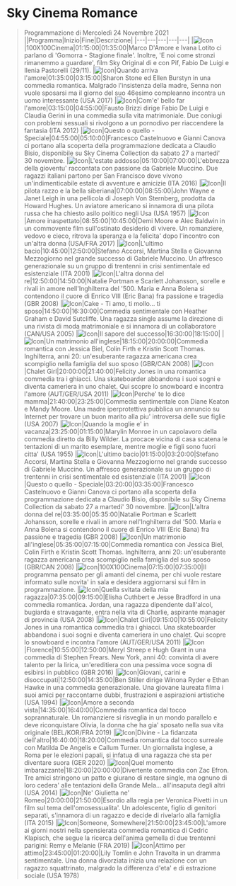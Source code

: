 # Sky Cinema Romance
> Programmazione di Mercoledì 24 Novembre 2021
||Programma|Inizio|Fine|Descrizione|
|---|---|---|---|---|
|![Icon](https://guidatv.sky.it/uuid/cinema_cover_fw80PnTFw.png)|100X100Cinema|01:15:00|01:35:00|Marco D'Amore e Ivana Lotito ci parlano di 'Gomorra - Stagione finale'. Inoltre, 'E noi come stronzi rimanemmo a guardare', film Sky Original di e con Pif, Fabio De Luigi e Ilenia Pastorelli (29/11).
|![Icon](https://guidatv.sky.it/uuid/0e803806-293d-49c2-8a3d-2f481d69fdb2/cover?md5ChecksumParam=2931626fe605682224cfd2a5d5788e5a)|Quando arriva l'amore|01:35:00|03:15:00|Sharon Stone ed Ellen Burstyn in una commedia romantica. Malgrado l'insistenza della madre, Senna non vuole sposarsi ma il giorno del suo 46esimo compleanno incontra un uomo interessante (USA 2017)
|![Icon](https://guidatv.sky.it/uuid/735234fe-6c49-4fcf-b931-41b3b1b0bc42/cover?md5ChecksumParam=f97be9467ca0518517bbcfcaf48e1e86)|Com'e' bello far l'amore|03:15:00|04:55:00|Fausto Brizzi dirige Fabio De Luigi e Claudia Gerini in una commedia sulla vita matrimoniale. Due coniugi con problemi sessuali si rivolgono a un pornodivo per riaccendere la fantasia (ITA 2012)
|![Icon](https://guidatv.sky.it/uuid/3c056d0b-83e6-45b7-944f-94ce88d82ff2/cover?md5ChecksumParam=7b1c4194b9099b6a0dabb78d2c0271fb)|Questo o quello - Speciale|04:55:00|05:10:00|Francesco Castelnuovo e Gianni Canova ci portano alla scoperta della programmazione dedicata a Claudio Bisio, disponibile su Sky Cinema Collection da sabato 27 a martedi' 30 novembre.
|![Icon](https://guidatv.sky.it/uuid/c9b15a3f-a464-498e-af85-65f93907deb4/cover?md5ChecksumParam=e219f37782c74c0396399498e418a49d)|L'estate addosso|05:10:00|07:00:00|L'ebbrezza della gioventu' raccontata con passione da Gabriele Muccino. Due ragazzi italiani partono per San Francisco dove vivono un'indimenticabile estate di avventure e amicizie (ITA 2016)
|![Icon](https://guidatv.sky.it/uuid/5c2bda09-9a88-4a6a-a1d5-f38ecc59d403/cover?md5ChecksumParam=021a444b0263bbec19d465addcce4d77)|Il pilota razzo e la bella siberiana|07:00:00|08:55:00|John Wayne e Janet Leigh in una pellicola di Joseph Von Sternberg, prodotta da Howard Hughes. Un aviatore americano si innamora di una pilota russa che ha chiesto asilo politico negli Usa (USA 1957)
|![Icon](https://guidatv.sky.it/uuid/1e0e1b37-a381-48db-9f66-b9510bd0ef65/cover?md5ChecksumParam=cc71116b1597b9fa6e544444337a9bc4)|Amore inaspettato|08:55:00|10:45:00|Demi Moore e Alec Baldwin in un commovente film sull'ostinato desiderio di vivere. Un romanziere, vedovo e cieco, ritrova la speranza e la felicita' dopo l'incontro con un'altra donna (USA/FRA 2017)
|![Icon](https://guidatv.sky.it/uuid/5546a040-5711-45ee-bb88-0df90559a547/cover?md5ChecksumParam=6f4d3dc37c539970cd3528df17267f7b)|L'ultimo bacio|10:45:00|12:50:00|Stefano Accorsi, Martina Stella e Giovanna Mezzogiorno nel grande successo di Gabriele Muccino. Un affresco generazionale su un gruppo di trentenni in crisi sentimentale ed esistenziale (ITA 2001)
|![Icon](https://guidatv.sky.it/uuid/2464fc82-dfea-4f93-a963-42b076453937/cover?md5ChecksumParam=a9eb8dcc1b0278b5ed37829c14f786de)|L'altra donna del re|12:50:00|14:50:00|Natalie Portman e Scarlett Johansson, sorelle e rivali in amore nell'Inghilterra del '500. Maria e Anna Bolena si contendono il cuore di Enrico VIII (Eric Bana) fra passione e tragedia (GBR 2008)
|![Icon](https://guidatv.sky.it/uuid/383938ba-14ed-49aa-8fee-9c881ba17dc2/cover?md5ChecksumParam=431d81feb2ab9a01abc724a3cf87660f)|Cake - Ti amo, ti mollo... ti sposo|14:50:00|16:30:00|Commedia sentimentale con Heather Graham e David Sutcliffe. Una ragazza single assume la direzione di una rivista di moda matrimoniale e si innamora di un collaboratore (CAN/USA 2005)
|![Icon](https://guidatv.sky.it/uuid/c13b88a1-9580-4215-8808-8994fed8fbd4/cover?md5ChecksumParam=69074507e062ac0c26b045f6958a02be)|Il sapore del successo|16:30:00|18:15:00|
|![Icon](https://guidatv.sky.it/uuid/721108a0-6cc2-4f87-bc0d-4fee165f82b3/cover?md5ChecksumParam=df60714077ae93d4804f94dcf557faf7)|Un matrimonio all'inglese|18:15:00|20:00:00|Commedia romantica con Jessica Biel, Colin Firth e Kristin Scott Thomas. Inghilterra, anni 20: un'esuberante ragazza americana crea scompiglio nella famiglia del suo sposo (GBR/CAN 2008)
|![Icon](https://guidatv.sky.it/uuid/a7b5f4a7-c2a5-4db1-8c70-a240712d5ed0/cover?md5ChecksumParam=08e9a77af9a56f1653058099c68c9242)|Chalet Girl|20:00:00|21:40:00|Felicity Jones in una romantica commedia tra i ghiacci. Una skateboarder abbandona i suoi sogni e diventa cameriera in uno chalet. Qui scopre lo snowboard e incontra l'amore (AUT/GER/USA 2011)
|![Icon](https://guidatv.sky.it/uuid/bc39b599-4b2f-4d40-8627-1a6b79bcbeee/cover?md5ChecksumParam=fa91df12f58cdbf79585033d39939e45)|Perche' te lo dice mamma|21:40:00|23:25:00|Commedia sentimentale con Diane Keaton e Mandy Moore. Una madre iperprotettiva pubblica un annuncio su Internet per trovare un buon marito alla piu' introversa delle sue figlie (USA 2007)
|![Icon](https://guidatv.sky.it/uuid/4ba616f8-389b-4d97-8a71-b84014736ae2/cover?md5ChecksumParam=155518dd93514a4dd8abc5c4ce71ace8)|Quando la moglie e' in vacanza|23:25:00|01:15:00|Marylin Monroe in un capolavoro della commedia diretto da Billy Wilder. La procace vicina di casa scatena le tentazioni di un marito esemplare, mentre moglie e figli sono fuori citta' (USA 1955)
|![Icon](https://guidatv.sky.it/uuid/5546a040-5711-45ee-bb88-0df90559a547/cover?md5ChecksumParam=6f4d3dc37c539970cd3528df17267f7b)|L'ultimo bacio|01:15:00|03:20:00|Stefano Accorsi, Martina Stella e Giovanna Mezzogiorno nel grande successo di Gabriele Muccino. Un affresco generazionale su un gruppo di trentenni in crisi sentimentale ed esistenziale (ITA 2001)
|![Icon](https://guidatv.sky.it/uuid/3c056d0b-83e6-45b7-944f-94ce88d82ff2/cover?md5ChecksumParam=7b1c4194b9099b6a0dabb78d2c0271fb)|Questo o quello - Speciale|03:20:00|03:35:00|Francesco Castelnuovo e Gianni Canova ci portano alla scoperta della programmazione dedicata a Claudio Bisio, disponibile su Sky Cinema Collection da sabato 27 a martedi' 30 novembre.
|![Icon](https://guidatv.sky.it/uuid/2464fc82-dfea-4f93-a963-42b076453937/cover?md5ChecksumParam=a9eb8dcc1b0278b5ed37829c14f786de)|L'altra donna del re|03:35:00|05:35:00|Natalie Portman e Scarlett Johansson, sorelle e rivali in amore nell'Inghilterra del '500. Maria e Anna Bolena si contendono il cuore di Enrico VIII (Eric Bana) fra passione e tragedia (GBR 2008)
|![Icon](https://guidatv.sky.it/uuid/721108a0-6cc2-4f87-bc0d-4fee165f82b3/cover?md5ChecksumParam=df60714077ae93d4804f94dcf557faf7)|Un matrimonio all'inglese|05:35:00|07:15:00|Commedia romantica con Jessica Biel, Colin Firth e Kristin Scott Thomas. Inghilterra, anni 20: un'esuberante ragazza americana crea scompiglio nella famiglia del suo sposo (GBR/CAN 2008)
|![Icon](https://guidatv.sky.it/uuid/cinema_cover_fw80PnTFw.png)|100X100Cinema|07:15:00|07:35:00|Il programma pensato per gli amanti del cinema, per chi vuole restare informato sulle novita' in sala e desidera aggiornarsi sui film in programmazione.
|![Icon](https://guidatv.sky.it/uuid/c83c385c-f171-4ca0-8719-b4ef33ba4ef9/cover?md5ChecksumParam=cd33f8e6ab235e9b03c7ab9036b59709)|Quella svitata della mia ragazza|07:35:00|09:15:00|Elisha Cuthbert e Jesse Bradford in una commedia romantica. Jordan, una ragazza dipendente dall'alcol, bugiarda e stravagante, entra nella vita di Charlie, aspirante manager di provincia (USA 2008)
|![Icon](https://guidatv.sky.it/uuid/a7b5f4a7-c2a5-4db1-8c70-a240712d5ed0/cover?md5ChecksumParam=08e9a77af9a56f1653058099c68c9242)|Chalet Girl|09:15:00|10:55:00|Felicity Jones in una romantica commedia tra i ghiacci. Una skateboarder abbandona i suoi sogni e diventa cameriera in uno chalet. Qui scopre lo snowboard e incontra l'amore (AUT/GER/USA 2011)
|![Icon](https://guidatv.sky.it/uuid/efcea9a1-8875-4e14-a2b3-bcee4bcb945f/cover?md5ChecksumParam=c8ca010477cbfd661c163b435983df9c)|Florence|10:55:00|12:50:00|Meryl Streep e Hugh Grant in una commedia di Stephen Frears. New York, anni 40: convinta di avere talento per la lirica, un'ereditiera con una pessima voce sogna di esibirsi in pubblico (GBR 2016)
|![Icon](https://guidatv.sky.it/uuid/265f7386-f275-4327-be04-35e001fe33f1/cover?md5ChecksumParam=ae51a79ab5171fa03ca3acd7a676bd15)|Giovani, carini e disoccupati|12:50:00|14:35:00|Ben Stiller dirige Winona Ryder e Ethan Hawke in una commedia generazionale. Una giovane laureata filma i suoi amici per raccontarne dubbi, frustrazioni e aspirazioni artistiche (USA 1994)
|![Icon](https://guidatv.sky.it/uuid/68f61045-2b14-491c-8a10-c8b99036eae5/cover?md5ChecksumParam=ec15db119b9c143466a695a805dc8fec)|Amore a seconda vista|14:35:00|16:40:00|Commedia romantica dal tocco soprannaturale. Un romanziere si risveglia in un mondo parallelo e deve riconquistare Olivia, la donna che ha gia' sposato nella sua vita originale (BEL/KOR/FRA 2019)
|![Icon](https://guidatv.sky.it/uuid/18fda1ce-7692-4921-87c1-58f368630d41/cover?md5ChecksumParam=5ea8bad21adb9ac66993bb89125d9bf2)|Divine - La fidanzata dell'altro|16:40:00|18:20:00|Commedia romantica dal tocco surreale con Matilda De Angelis e Callum Turner. Un giornalista inglese, a Roma per le elezioni papali, si infatua di una ragazza che sta per diventare suora (GER 2020)
|![Icon](https://guidatv.sky.it/uuid/a7ebb898-c925-49ef-a781-6fa6374dc534/cover?md5ChecksumParam=a54ec49ab226883397ce9fe8096c34fa)|Quel momento imbarazzante|18:20:00|20:00:00|Divertente commedia con Zac Efron. Tre amici stringono un patto e giurano di restare single, ma ognuno di loro cedera' alle tentazioni della Grande Mela... all'insaputa degli altri (USA 2014)
|![Icon](https://guidatv.sky.it/uuid/d0576c89-19bc-43a7-802b-d5f44d097540/cover?md5ChecksumParam=f55405bf72995b744ec9476bd90a5934)|Ne' Giulietta ne' Romeo|20:00:00|21:50:00|Esordio alla regia per Veronica Pivetti in un film sul tema dell'omosessualita'. Un adolescente, figlio di genitori separati, s'innamora di un ragazzo e decide di rivelarlo alla famiglia (ITA 2015)
|![Icon](https://guidatv.sky.it/uuid/d754c079-35b7-4d21-a77e-096fec3a3c16/cover?md5ChecksumParam=ebe6d7b6aed6e5e9676073a60969802a)|Someone, Somewhere|21:50:00|23:45:00|L'amore ai giorni nostri nella spensierata commedia romantica di Cedric Klapisch, che segue la ricerca dell'anima gemella di due trentenni parigini: Remy e Melanie (FRA 2019)
|![Icon](https://guidatv.sky.it/uuid/6a8cce82-2ddd-4d09-9daa-56d676b01dc7/cover?md5ChecksumParam=b27c65f147eadf348728c4380a475f86)|Attimo per attimo|23:45:00|01:20:00|Lily Tomlin e John Travolta in un dramma sentimentale. Una donna divorziata inizia una relazione con un ragazzo squattrinato, malgrado la differenza d'eta' e di estrazione sociale (USA 1978)